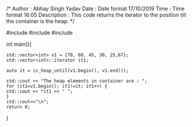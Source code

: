 /*
    Author : Abhay Singh Yadav
    Date : Date format 17/10/2019
    Time : Time format 16:05
    Description : This code returns the iterator to the position till the container is the heap. 
*/

#include<iostream> 
#include<algorithm>
#include<vector> 

int main(){ 

	std::vector<int> v1 = {70, 60, 45, 30, 25,67}; 
	std::vector<int>::iterator it1; 
	
	auto it = is_heap_until(v1.begin(), v1.end()); 
	
	std::cout << "The heap elements in container are : "; 
	for (it1=v1.begin(); it1!=it; it1++) {
	std::cout << *it1 << " "; 
	}
	std::cout<<"\n";
	return 0; 
} 

